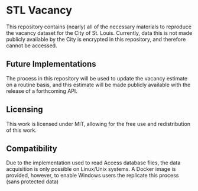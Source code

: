 # STL Vacancy

This repository contains (nearly)  all of the necessary materials to reproduce the vacancy dataset for the City of St. Louis. Currently, data this is not made publicly available by the City is encrypted in this repository, and therefore cannot be accessed.

## Future Implementations

The process in this repository will be used to update the vacancy estimate on a routine basis, and this estimate will be made publicly available with the release of a forthcoming API.

## Licensing

This work is licensed under MIT, allowing for the free use and redistribution of this work.

## Compatibility

Due to the implementation used to read Access database files, the data acquisition is only possible on Linux/Unix systems. A Docker image is provided, however, to enable Windows users the replicate this process (sans protected data)
